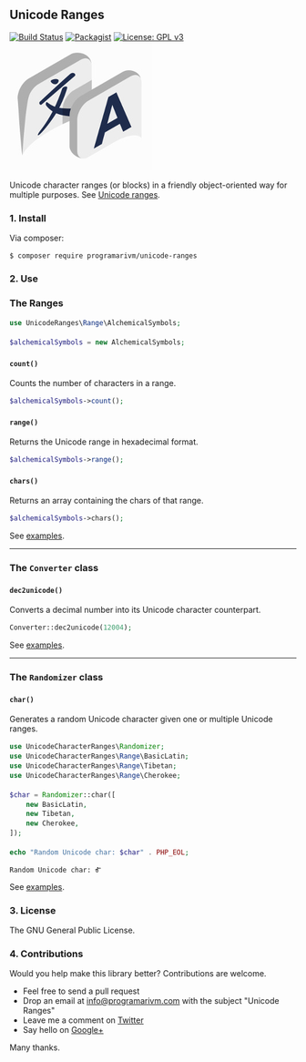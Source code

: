 ## Unicode Ranges

[![Build Status](https://travis-ci.org/programarivm/unicode-ranges.svg?branch=master)](https://travis-ci.org/programarivm/unicode-ranges)
[![Packagist](https://img.shields.io/packagist/dt/programarivm/unicode-ranges.svg)](https://packagist.org/packages/programarivm/unicode-ranges)
[![License: GPL v3](https://img.shields.io/badge/License-GPL%20v3-blue.svg)](https://www.gnu.org/licenses/gpl-3.0)
![Unicode Character Ranges](/resources/logo.jpg?raw=true)

Unicode character ranges (or blocks) in a friendly object-oriented way for multiple purposes. See [Unicode ranges](https://github.com/programarivm/unicode-ranges/tree/master/src/Range).

### 1. Install

Via composer:

    $ composer require programarivm/unicode-ranges

### 2. Use

### The Ranges

```php
use UnicodeRanges\Range\AlchemicalSymbols;

$alchemicalSymbols = new AlchemicalSymbols;
```

#### `count()`

Counts the number of characters in a range.

```php
$alchemicalSymbols->count();
```
#### `range()`

Returns the Unicode range in hexadecimal format.

```php
$alchemicalSymbols->range();
```
#### `chars()`

Returns an array containing the chars of that range.

```php
$alchemicalSymbols->chars();
```

See [examples](https://github.com/programarivm/unicode-ranges/tree/master/examples/ranges).

- - -

### The `Converter` class

#### `dec2unicode()`

Converts a decimal number into its Unicode character counterpart.

```php
Converter::dec2unicode(12004);
```

See [examples](https://github.com/programarivm/unicode-ranges/tree/master/examples/converter).

- - -

### The `Randomizer` class

#### `char()`

Generates a random Unicode character given one or multiple Unicode ranges.

```php
use UnicodeCharacterRanges\Randomizer;
use UnicodeCharacterRanges\Range\BasicLatin;
use UnicodeCharacterRanges\Range\Tibetan;
use UnicodeCharacterRanges\Range\Cherokee;

$char = Randomizer::char([
    new BasicLatin,
    new Tibetan,
    new Cherokee,
]);

echo "Random Unicode char: $char" . PHP_EOL;
```
    Random Unicode char: Ꮉ

See [examples](https://github.com/programarivm/unicode-ranges/tree/master/examples/randomizer).

### 3. License

The GNU General Public License.

### 4. Contributions

Would you help make this library better? Contributions are welcome.

- Feel free to send a pull request
- Drop an email at info@programarivm.com with the subject "Unicode Ranges"
- Leave me a comment on [Twitter](https://twitter.com/programarivm)
- Say hello on [Google+](https://plus.google.com/+Programarivm)

Many thanks.
